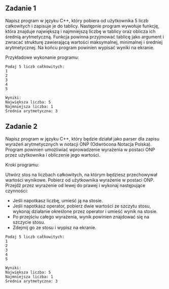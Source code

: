 ## Zadanie 1
Napisz program w języku C++, który pobiera od użytkownika 5 liczb całkowitych i zapisuje je do tablicy. 
Następnie program wywołuje funkcję, która znajduje największą i najmniejszą liczbę w tablicy oraz oblicza ich średnią arytmetyczną. 
Funkcja powinna przyjmować tablicę jako argument i zwracać strukturę zawierającą wartości maksymalnej, minimalnej i średniej arytmetycznej. 
Na końcu program powinien wypisać wyniki na ekranie.

Przykładowe wykonanie programu:

```
Podaj 5 liczb całkowitych:
1
2
3
4
5

Wyniki:
Największa liczba: 5
Najmniejsza liczba: 1
Średnia arytmetyczna: 3
```

## Zadanie 2
Napisz program w języku C++, który będzie działał jako parser dla zapisu wyrażeń arytmetycznych w notacji ONP (Odwrócona Notacja Polska). Program powinien umożliwiać wprowadzenie wyrażenia w postaci ONP przez użytkownika i obliczenie jego wartości.

Kroki programu:

Utwórz stos na liczbach całkowitych, na którym będziesz przechowywał wartości wynikowe.
Pobierz od użytkownika wyrażenie w postaci ONP.
Przejdź przez wyrażenie od lewej do prawej i wykonaj następujące czynności:
- Jeśli napotkasz liczbę, umieść ją na stosie.
- Jeśli napotkasz operator, pobierz dwie wartości ze szczytu stosu, wykonaj działanie określone przez operator i umieść wynik na stosie.
- Po przejściu całego wyrażenia, wynik powinien znajdować się na szczycie stosu. 
- Zdejmij go ze stosu i wypisz na ekranie.

```
Podaj 5 liczb całkowitych:
1
2
3
4
5

Wyniki:
Największa liczba: 5
Najmniejsza liczba: 1
Średnia arytmetyczna: 3
```
